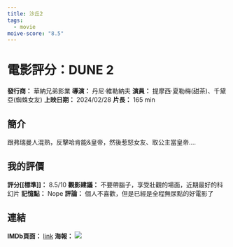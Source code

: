 ```yaml
---
title: 沙丘2
tags:
  - movie
moive-score: "8.5"
---
```


# 電影評分：DUNE 2
**發行商：**  	華納兄弟影業
**導演：** 	丹尼·維勒納夫
**演員：** 提摩西·夏勒梅(甜茶)、千黛亞(蜘蛛女友)
**上映日期：** 2024/02/28
**片長：** 165 min 


## 簡介
跟弗瑞曼人混熟，反擊哈肯能&皇帝，然後惹怒女友、取公主當皇帝....

## 我的評價
**評分[[標準]]：** 8.5/10
**觀影建議：**  不要帶腦子，享受壯觀的場面，近期最好的科幻片
**記憶點：**  Nope
**評論：**
個人不喜歡，但是已經是全程無尿點的好電影了

## 連結
**IMDb頁面：** [link](https://www.imdb.com/title/tt15239678/)
**海報：** 
![](https://th.bing.com/th/id/OIP.mN7Q68emuiyz86cFu61tiwHaFr?w=282&h=216&c=7&r=0&o=5&pid=1.7)